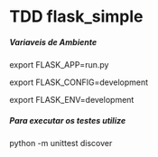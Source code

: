 # TDD flask_simple

<h5>Variaveis de Ambiente </h5>

export FLASK_APP=run.py

export FLASK_CONFIG=development

export FLASK_ENV=development

<h5> Para executar os testes utilize </h5> python -m unittest discover
